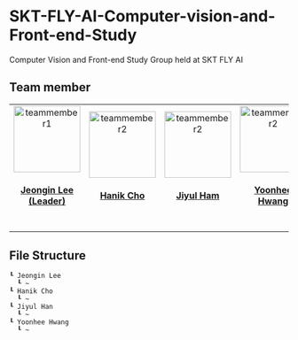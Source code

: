 # SKT-FLY-AI-Computer-vision-and-Front-end-Study
Computer Vision and Front-end Study Group held at SKT FLY AI

## Team member
<table>
  <tr>
    <td align="center"><a href="https://github.com/jeongiin"><img src="https://avatars.githubusercontent.com/u/48753785?v=4" width="120px;" alt="teammember1"/><br /><h4><b><a href="https://github.com/jeongiin">Jeongin Lee (Leader)</b></h4></a><br /></td>
    <td align="center"><a href="https://github.com/"><img
src="" width="120px;" alt="teammember2"/><br /><h4><b><a href="https://github.com/">Hanik Cho</b></h4></a><br /></td>
    <td align="center"><a href="https://github.com/YUL-git"><img src="https://avatars.githubusercontent.com/u/89930713?v=4" width="120px;" alt="teammember2"/><br /><h4><b><a href="https://github.com/YUL-git">Jiyul Ham</b></h4></a><br /></td>
    <td align="center"><a href="https://github.com/YUL-git"><img src="https://avatars.githubusercontent.com/u/100117015?v=4" width="120px;" alt="teammember2"/><br /><h4><b><a href="https://github.com/yunhee1">Yoonhee Hwang</b></h4></a><br /></td>
  </tr>
<table>
  
## File Structure
```
┖ Jeongin Lee
  ┖ ~
┖ Hanik Cho
  ┖ ~
┖ Jiyul Han
  ┖ ~
┖ Yoonhee Hwang
  ┖ ~
```
## 
